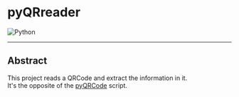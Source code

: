 # pyQRreader

![Python](https://img.shields.io/badge/Python-3.9.6-blue?style=flat-square)

---

## **Abstract**

This project reads a QRCode and extract the information in it.  
It's the opposite of the [pyQRCode](../pyQRCode/README.md) script.  


